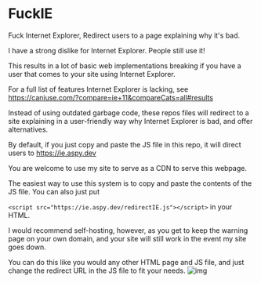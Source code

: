 # FuckIE
Fuck Internet Explorer, Redirect users to a page explaining why it's bad.

I have a strong dislike for Internet Explorer. People still use it!

This results in a lot of basic web implementations breaking if you have a user that comes to your site using Internet Explorer.

For a full list of features Internet Explorer is lacking, see https://caniuse.com/?compare=ie+11&compareCats=all#results

Instead of using outdated garbage code, these repos files will redirect to a site explaining in a user-friendly way why Internet Explorer is bad, and offer alternatives.

By default, if you just copy and paste the JS file in this repo, it will direct users to https://ie.aspy.dev

You are welcome to use my site to serve as a CDN to serve this webpage.

The easiest way to use this system is to copy and paste the contents of the JS file. You can also just put

`<script src="https://ie.aspy.dev/redirectIE.js"></script>` in your HTML.

I would recommend self-hosting, however, as you get to keep the warning page on your own domain, and your site will still work in the event my site goes down.

You can do this like you would any other HTML page and JS file, and just change the redirect URL in the JS file to fit your needs.
![img](https://user-images.githubusercontent.com/33640860/153212360-752996a0-8df8-41e1-8a3c-0c66108c34e5.png)
